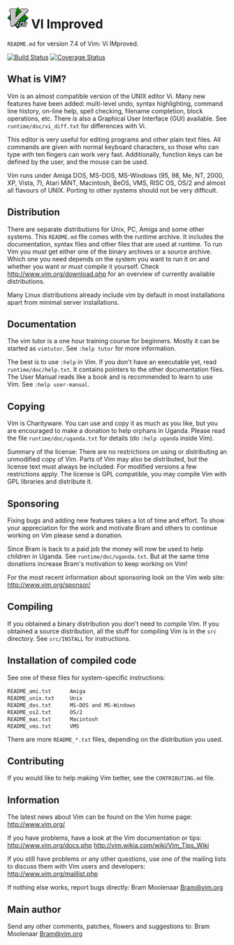 # ![VIM Logo](runtime/vim48x48.png) VI Improved #

`README.md` for version 7.4 of Vim: Vi IMproved.

[![Build Status](https://travis-ci.org/vim/vim.svg?branch=master)](https://travis-ci.org/vim/vim)
[![Coverage Status](https://coveralls.io/repos/vim/vim/badge.svg?branch=master&service=github)](https://coveralls.io/github/vim/vim?branch=master)

## What is VIM? ##

Vim is an almost compatible version of the UNIX editor Vi.  Many new features
have been added: multi-level undo, syntax highlighting, command line history,
on-line help, spell checking, filename completion, block operations, etc.
There is also a Graphical User Interface (GUI) available.  See
`runtime/doc/vi_diff.txt` for differences with Vi.

This editor is very useful for editing programs and other plain text files.
All commands are given with normal keyboard characters, so those who can type
with ten fingers can work very fast.  Additionally, function keys can be
defined by the user, and the mouse can be used.

Vim runs under Amiga DOS, MS-DOS, MS-Windows (95, 98, Me, NT, 2000, XP, Vista,
7), Atari MiNT, Macintosh, BeOS, VMS, RISC OS, OS/2 and almost all flavours of
UNIX.  Porting to other systems should not be very difficult.


## Distribution ##

There are separate distributions for Unix, PC, Amiga and some other systems.
This `README.md` file comes with the runtime archive.  It includes the
documentation, syntax files and other files that are used at runtime.  To run
Vim you must get either one of the binary archives or a source archive.
Which one you need depends on the system you want to run it on and whether you
want or must compile it yourself.  Check http://www.vim.org/download.php for
an overview of currently available distributions.

Many Linux distributions already include vim by default in most installations 
apart from minimal server installations. 


## Documentation ##

The vim tutor is a one hour training course for beginners.  Mostly it can be
started as `vimtutor`.  See `:help tutor` for more information.

The best is to use `:help` in Vim.  If you don't have an executable yet, read
`runtime/doc/help.txt`.  It contains pointers to the other documentation
files.  The User Manual reads like a book and is recommended to learn to use
Vim.  See `:help user-manual`.


## Copying ##

Vim is Charityware.  You can use and copy it as much as you like, but you are
encouraged to make a donation to help orphans in Uganda.  Please read the file
`runtime/doc/uganda.txt` for details (do `:help uganda` inside Vim).

Summary of the license: There are no restrictions on using or distributing an
unmodified copy of Vim.  Parts of Vim may also be distributed, but the license
text must always be included.  For modified versions a few restrictions apply.
The license is GPL compatible, you may compile Vim with GPL libraries and
distribute it.


## Sponsoring ##

Fixing bugs and adding new features takes a lot of time and effort.  To show
your appreciation for the work and motivate Bram and others to continue
working on Vim please send a donation.

Since Bram is back to a paid job the money will now be used to help children
in Uganda.  See `runtime/doc/uganda.txt`.  But at the same time donations
increase Bram's motivation to keep working on Vim!

For the most recent information about sponsoring look on the Vim web site:
	http://www.vim.org/sponsor/


## Compiling ##

If you obtained a binary distribution you don't need to compile Vim.  If you
obtained a source distribution, all the stuff for compiling Vim is in the
`src` directory.  See `src/INSTALL` for instructions.


## Installation of compiled code ##

See one of these files for system-specific instructions:

	README_ami.txt		Amiga
	README_unix.txt		Unix
	README_dos.txt		MS-DOS and MS-Windows
	README_os2.txt		OS/2
	README_mac.txt		Macintosh
	README_vms.txt		VMS

There are more `README_*.txt` files, depending on the distribution you used.


## Contributing ##

If you would like to help making Vim better, see the `CONTRIBUTING.md` file.


## Information ##

The latest news about Vim can be found on the Vim home page:
	http://www.vim.org/

If you have problems, have a look at the Vim documentation or tips:
	http://www.vim.org/docs.php
	http://vim.wikia.com/wiki/Vim_Tips_Wiki

If you still have problems or any other questions, use one of the mailing
lists to discuss them with Vim users and developers:
	http://www.vim.org/maillist.php

If nothing else works, report bugs directly:
	Bram Moolenaar <Bram@vim.org>


## Main author ##

Send any other comments, patches, flowers and suggestions to:
	Bram Moolenaar <Bram@vim.org>
